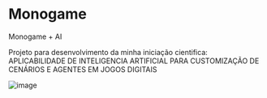 # Monogame
Monogame + AI

Projeto para desenvolvimento da minha iniciação cientifica: APLICABILIDADE DE INTELIGENCIA ARTIFICIAL PARA CUSTOMIZAÇÃO DE CENÁRIOS E AGENTES EM JOGOS DIGITAIS

![image](https://github.com/nospes/Monogame/assets/57772398/ca974406-1c68-4ce2-9438-1ef752751e42)

